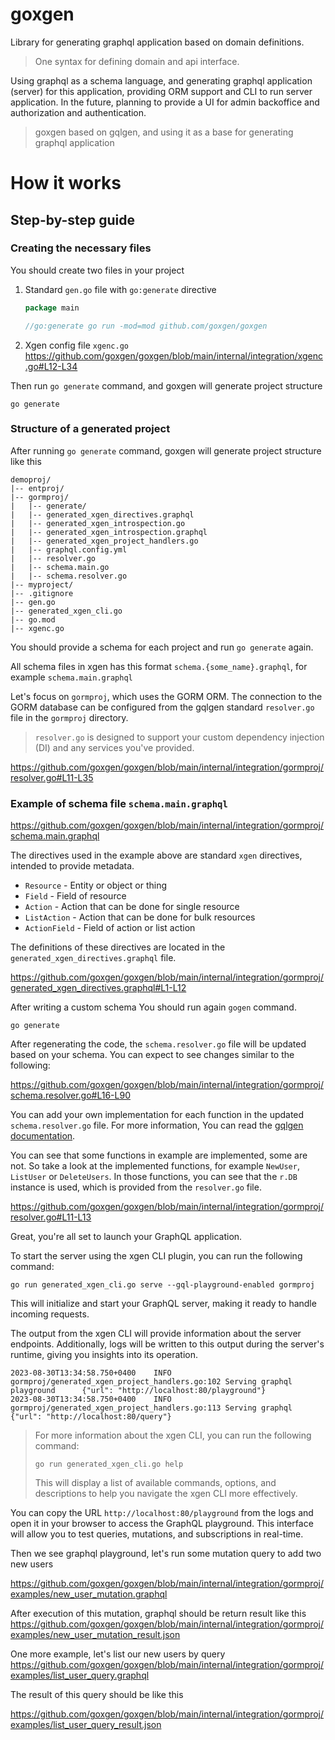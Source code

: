 # goxgen

Library for generating graphql application based on domain definitions.
> One syntax for defining domain and api interface.

Using graphql as a schema language, and generating graphql application (server) for this application, 
providing ORM support and CLI to run server application. 
In the future, planning to provide a UI for admin backoffice and authorization and authentication.

> goxgen based on gqlgen, and using it as a base for generating graphql application

# How it works

## Step-by-step guide

### Creating the necessary files

You should create two files in your project

1. Standard `gen.go` file with `go:generate` directive
    ```go
    package main
    
    //go:generate go run -mod=mod github.com/goxgen/goxgen
    
    ```
2. Xgen config file `xgenc.go`
   https://github.com/goxgen/goxgen/blob/main/internal/integration/xgenc.go#L12-L34

Then run `go generate` command, and goxgen will generate project structure

```shell
go generate
```

### Structure of a generated project

After running `go generate` command, goxgen will generate project structure like this

```shell
demoproj/
|-- entproj/
|-- gormproj/
|   |-- generate/
|   |-- generated_xgen_directives.graphql
|   |-- generated_xgen_introspection.go
|   |-- generated_xgen_introspection.graphql
|   |-- generated_xgen_project_handlers.go
|   |-- graphql.config.yml
|   |-- resolver.go
|   |-- schema.main.go
|   |-- schema.resolver.go
|-- myproject/
|-- .gitignore
|-- gen.go
|-- generated_xgen_cli.go
|-- go.mod
|-- xgenc.go
```

You should provide a schema for each project and run `go generate` again.

All schema files in xgen has this format `schema.{some_name}.graphql`, for example `schema.main.graphql`


Let's focus on `gormproj`, which uses the GORM ORM.
The connection to the GORM database can be configured from the gqlgen standard `resolver.go` file in the `gormproj` directory.

> `resolver.go` is designed to support your custom dependency injection (DI) and any services you've provided.

https://github.com/goxgen/goxgen/blob/main/internal/integration/gormproj/resolver.go#L11-L35

### Example of schema file `schema.main.graphql`

https://github.com/goxgen/goxgen/blob/main/internal/integration/gormproj/schema.main.graphql

The directives used in the example above are standard `xgen` directives, intended to provide metadata.

* `Resource` - Entity or object or thing
* `Field` - Field of resource
* `Action` - Action that can be done for single resource
* `ListAction` - Action that can be done for bulk resources
* `ActionField` - Field of action or list action

The definitions of these directives are located in the `generated_xgen_directives.graphql` file.

https://github.com/goxgen/goxgen/blob/main/internal/integration/gormproj/generated_xgen_directives.graphql#L1-L12

After writing a custom schema You should run again `gogen` command.

```shell
go generate
```

After regenerating the code, the `schema.resolver.go` file will be updated based on your schema. 
You can expect to see changes similar to the following:

https://github.com/goxgen/goxgen/blob/main/internal/integration/gormproj/schema.resolver.go#L16-L90

You can add your own implementation for each function in the updated `schema.resolver.go` file.
For more information,
You can read the [gqlgen documentation](https://gqlgen.com/getting-started/#implement-the-resolvers). 


You can see that some functions in example are implemented, some are not. 
So take a look at the implemented functions, for example `NewUser`, `ListUser` or `DeleteUsers`.
In those functions, you can see that the `r.DB` instance is used, 
which is provided from the `resolver.go` file.

https://github.com/goxgen/goxgen/blob/main/internal/integration/gormproj/resolver.go#L11-L13

Great, you're all set to launch your GraphQL application.

To start the server using the xgen CLI plugin, you can run the following command:

```shell
go run generated_xgen_cli.go serve --gql-playground-enabled gormproj
```

This will initialize and start your GraphQL server, making it ready to handle incoming requests.

The output from the xgen CLI will provide information about the server endpoints. Additionally, logs will be written to this output during the server's runtime, giving you insights into its operation.

```shell
2023-08-30T13:34:58.750+0400    INFO    gormproj/generated_xgen_project_handlers.go:102 Serving graphql playground      {"url": "http://localhost:80/playground"}
2023-08-30T13:34:58.750+0400    INFO    gormproj/generated_xgen_project_handlers.go:113 Serving graphql                 {"url": "http://localhost:80/query"}
```

> For more information about the xgen CLI, you can run the following command: 
> 
> `go run generated_xgen_cli.go help`
> 
> This will display a list of available commands, options, and descriptions to help you navigate the xgen CLI more effectively.

You can copy the URL `http://localhost:80/playground` from the logs 
and open it in your browser to access the GraphQL playground. 
This interface will allow you to test queries, mutations, and subscriptions in real-time.

Then we see graphql playground, let's run some mutation query to add two new users

https://github.com/goxgen/goxgen/blob/main/internal/integration/gormproj/examples/new_user_mutation.graphql

After execution of this mutation, graphql should be return result like this
https://github.com/goxgen/goxgen/blob/main/internal/integration/gormproj/examples/new_user_mutation_result.json

One more example, let's list our new users by query
https://github.com/goxgen/goxgen/blob/main/internal/integration/gormproj/examples/list_user_query.graphql

The result of this query should be like this

https://github.com/goxgen/goxgen/blob/main/internal/integration/gormproj/examples/list_user_query_result.json